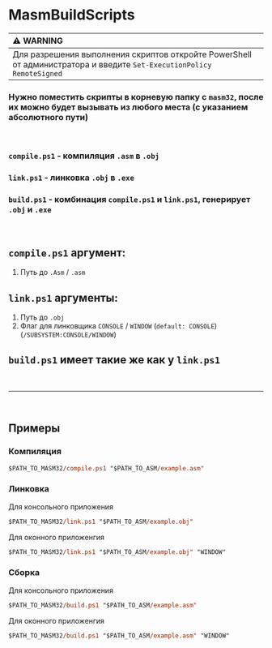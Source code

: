 # MasmBuildScripts
 
| :warning: WARNING          |
|:---------------------------|
| Для разрешения выполнения скриптов откройте PowerShell от администратора и введите `Set-ExecutionPolicy RemoteSigned`     |

### Нужно поместить скрипты в корневую папку с `masm32`, после их можно будет вызывать из любого места (с указанием абсолютного пути)

<br/>

### `compile.ps1` - компиляция `.asm` в `.obj`
###  `link.ps1` - линковка `.obj` в `.exe`
### `build.ps1` - комбинация `compile.ps1` и `link.ps1`, генерирует `.obj` и `.exe`

<br/>

## `compile.ps1` аргумент:
1. Путь до `.Asm` / `.asm`

## `link.ps1` аргументы:
1. Путь до `.obj`
2. Флаг для линковщика `CONSOLE` / `WINDOW` (`default: CONSOLE`) (`/SUBSYSTEM:CONSOLE/WINDOW`)

## `build.ps1` имеет такие же  как у `link.ps1`

<br/>

---
<br/>

## Примеры

### Компиляция

```ps
$PATH_TO_MASM32/compile.ps1 "$PATH_TO_ASM/example.asm"
```

### Линковка

Для консольного приложения
```ps
$PATH_TO_MASM32/link.ps1 "$PATH_TO_ASM/example.obj"
```

Для оконного приложенгия
```ps
$PATH_TO_MASM32/link.ps1 "$PATH_TO_ASM/example.obj" "WINDOW"
```

### Сборка

Для консольного приложения
```ps
$PATH_TO_MASM32/build.ps1 "$PATH_TO_ASM/example.asm"
```

Для оконного приложенгия
```ps
$PATH_TO_MASM32/build.ps1 "$PATH_TO_ASM/example.asm" "WINDOW"
